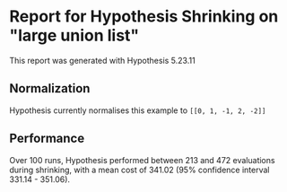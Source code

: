 # Report for Hypothesis Shrinking on "large union list"

This report was generated with Hypothesis 5.23.11

## Normalization

Hypothesis currently normalises this example to ``[[0, 1, -1, 2, -2]]``

## Performance

Over 100 runs, Hypothesis performed between 213 and 472 evaluations during shrinking,
with a mean cost of 341.02 (95% confidence interval 331.14 - 351.06).

